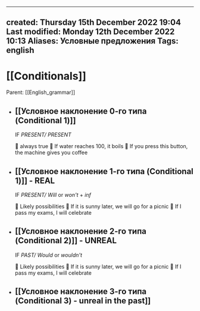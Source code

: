 
---
created: Thursday 15th December 2022 19:04
Last modified: Monday 12th December 2022 10:13
Aliases: Условные предложения
Tags: english
---

# [[Conditionals]]

Parent: [[English_grammar]]


 
- ## [[Условное наклонение 0-го типа (Conditional 1)]]
	IF *PRESENT/ PRESENT*
	
	🔴 always true
		📌 If water reaches 100, it boils
		📌 If you press this button, the machine gives you coffee


- ## [[Условное наклонение 1-го типа (Conditional 1)]] - REAL

	IF *PRESENT/ Will* or *won't* + *inf* 
	
	🔴 Likely possibilities
		📌 If it is sunny later, we will go for a picnic
		📌 If I pass my exams, I will celebrate

- ## [[Условное наклонение 2-го типа (Conditional 2)]] - UNREAL


	IF *PAST/ Would* or *wouldn't*
	
	🔴 Likely possibilities
		📌 If it is sunny later, we will go for a picnic
		📌 If I pass my exams, I will celebrate
		
- ## [[Условное наклонение 3-го типа (Conditional 3) - unreal in the past]]
